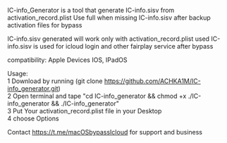 IC-info_Generator is a tool that generate IC-info.sisv from activation_record.plist 
Use full when missing IC-info.sisv after backup activation files for bypass

IC-info.sisv generated will work only with activation_record.plist used
IC-info.sisv is used for icloud login and other fairplay service after bypass

compatibility:
Apple Devices IOS, IPadOS

Usage:                                                                                                                                        
1 Download by running (git clone https://github.com/ACHKA1M/IC-info_generator.git)                                                                                    
2 Open terminal and tape  "cd IC-info_generator && chmod +x ./IC-info_generator && ./IC-info_generator"                                                                                                  
3 Put Your activation_record.plist file in your Desktop                                                                          
4 choose Options 

Contact 
https://t.me/macOSbypassIcloud for support and business

